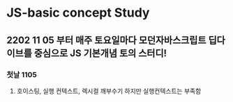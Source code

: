 # JS-basic concept Study

## 2202 11 05 부터 매주 토요일마다 모던자바스크립트 딥다이브를 중심으로 JS 기본개념 토의 스터디!

 
 
### 첫날 1105
1. 호이스팅, 실행 컨텍스트, 렉시컬 깨부수기
하지만 실행컨텍스트는 부족함
